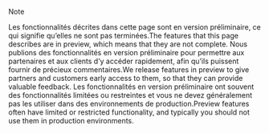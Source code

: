 > [!Note]
> <span data-ttu-id="46807-101">Les fonctionnalités décrites dans cette page sont en version préliminaire, ce qui signifie qu’elles ne sont pas terminées.</span><span class="sxs-lookup"><span data-stu-id="46807-101">The features that this page describes are in preview, which means that they are not complete.</span></span> <span data-ttu-id="46807-102">Nous publions des fonctionnalités en version préliminaire pour permettre aux partenaires et aux clients d’y accéder rapidement, afin qu’ils puissent fournir de précieux commentaires.</span><span class="sxs-lookup"><span data-stu-id="46807-102">We release features in preview to give partners and customers early access to them, so that they can provide valuable feedback.</span></span> <span data-ttu-id="46807-103">Les fonctionnalités en version préliminaire ont souvent des fonctionnalités limitées ou restreintes et vous ne devez généralement pas les utiliser dans des environnements de production.</span><span class="sxs-lookup"><span data-stu-id="46807-103">Preview features often have limited or restricted functionality, and typically you should not use them in production environments.</span></span>